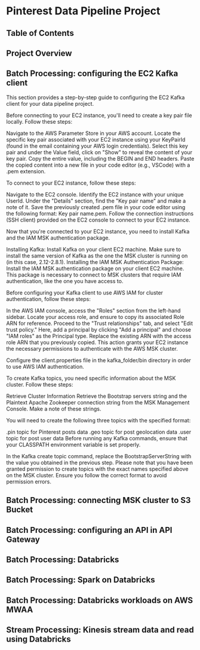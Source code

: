 # Pinterest Data Pipeline Project

## Table of Contents 

## Project Overview

## Batch Processing: configuring the EC2 Kafka client
This section provides a step-by-step guide to configuring the EC2 Kafka client for your data pipeline project.

Before connecting to your EC2 instance, you'll need to create a key pair file locally. Follow these steps:

Navigate to the AWS Parameter Store in your AWS account.
Locate the specific key pair associated with your EC2 instance using your KeyPairId (found in the email containing your AWS login credentials).
Select this key pair and under the Value field, click on "Show" to reveal the content of your key pair. Copy the entire value, including the BEGIN and END headers.
Paste the copied content into a new file in your code editor (e.g., VSCode) with a .pem extension.

To connect to your EC2 instance, follow these steps:

Navigate to the EC2 console.
Identify the EC2 instance with your unique UserId.
Under the "Details" section, find the "Key pair name" and make a note of it.
Save the previously created .pem file in your code editor using the following format: Key pair name.pem.
Follow the connection instructions (SSH client) provided on the EC2 console to connect to your EC2 instance.

Now that you're connected to your EC2 instance, you need to install Kafka and the IAM MSK authentication package.

Installing Kafka:
Install Kafka on your client EC2 machine. Make sure to install the same version of Kafka as the one the MSK cluster is running on (in this case, 2.12-2.8.1).
Installing the IAM MSK Authentication Package:
Install the IAM MSK authentication package on your client EC2 machine. This package is necessary to connect to MSK clusters that require IAM authentication, like the one you have access to.

Before configuring your Kafka client to use AWS IAM for cluster authentication, follow these steps:

In the AWS IAM console, access the "Roles" section from the left-hand sidebar. Locate your access role, and ensure to copy its associated Role ARN for reference. Proceed to the "Trust relationships" tab, and select "Edit trust policy." Here, add a principal by clicking "Add a principal" and choose "IAM roles" as the Principal type. Replace the existing ARN with the access role ARN that you previously copied. This action grants your EC2 instance the necessary permissions to authenticate with the AWS MSK cluster.

Configure the client.properties file in the kafka_folder/bin directory in order to use AWS IAM authentication.

To create Kafka topics, you need specific information about the MSK cluster. Follow these steps:

Retrieve Cluster Information
Retrieve the Bootstrap servers string and the Plaintext Apache Zookeeper connection string from the MSK Management Console. Make a note of these strings.

You will need to create the following three topics with the specified format:

.pin topic for Pinterest posts data
.geo topic  for post geolocation data
.user topic for post user data
Before running any Kafka commands, ensure that your CLASSPATH environment variable is set properly.

In the Kafka create topic command, replace the BootstrapServerString with the value you obtained in the previous step. Please note that you have been granted permission to create topics with the exact names specified above on the MSK cluster. Ensure you follow the correct format to avoid permission errors.

## Batch Processing: connecting MSK cluster to S3 Bucket

## Batch Processing: configuring an API in API Gateway

## Batch Processing: Databricks

## Batch Processing: Spark on Databricks

## Batch Processing: Databricks workloads on AWS MWAA

## Stream Processing: Kinesis stream data and read using Databricks


